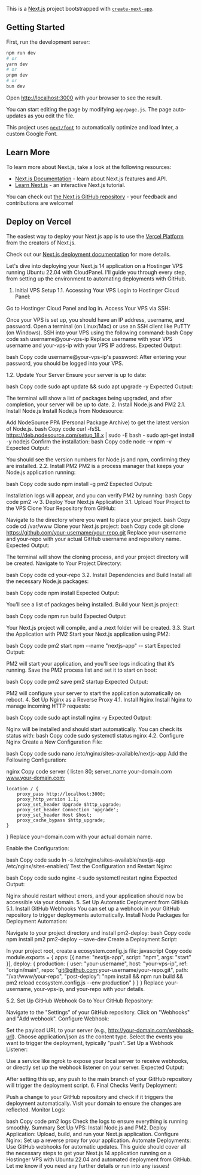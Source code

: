 This is a [Next.js](https://nextjs.org/) project bootstrapped with [`create-next-app`](https://github.com/vercel/next.js/tree/canary/packages/create-next-app).

## Getting Started

First, run the development server:

```bash
npm run dev
# or
yarn dev
# or
pnpm dev
# or
bun dev
```

Open [http://localhost:3000](http://localhost:3000) with your browser to see the result.

You can start editing the page by modifying `app/page.js`. The page auto-updates as you edit the file.

This project uses [`next/font`](https://nextjs.org/docs/basic-features/font-optimization) to automatically optimize and load Inter, a custom Google Font.

## Learn More

To learn more about Next.js, take a look at the following resources:

- [Next.js Documentation](https://nextjs.org/docs) - learn about Next.js features and API.
- [Learn Next.js](https://nextjs.org/learn) - an interactive Next.js tutorial.

You can check out [the Next.js GitHub repository](https://github.com/vercel/next.js/) - your feedback and contributions are welcome!

## Deploy on Vercel

The easiest way to deploy your Next.js app is to use the [Vercel Platform](https://vercel.com/new?utm_medium=default-template&filter=next.js&utm_source=create-next-app&utm_campaign=create-next-app-readme) from the creators of Next.js.

Check out our [Next.js deployment documentation](https://nextjs.org/docs/deployment) for more details.

Let's dive into deploying your Next.js 14 application on a Hostinger VPS running Ubuntu 22.04 with CloudPanel. I'll guide you through every step, from setting up the environment to automating deployments with GitHub.

1. Initial VPS Setup
   1.1. Accessing Your VPS
   Login to Hostinger Cloud Panel:

Go to Hostinger Cloud Panel and log in.
Access Your VPS via SSH:

Once your VPS is set up, you should have an IP address, username, and password.
Open a terminal (on Linux/Mac) or use an SSH client like PuTTY (on Windows).
SSH into your VPS using the following command:
bash
Copy code
ssh username@your-vps-ip
Replace username with your VPS username and your-vps-ip with your VPS IP address.
Expected Output:

bash
Copy code
username@your-vps-ip's password:
After entering your password, you should be logged into your VPS.

1.2. Update Your Server
Ensure your server is up to date:

bash
Copy code
sudo apt update && sudo apt upgrade -y
Expected Output:

The terminal will show a list of packages being upgraded, and after completion, your server will be up to date. 2. Install Node.js and PM2
2.1. Install Node.js
Install Node.js from Nodesource:

Add NodeSource PPA (Personal Package Archive) to get the latest version of Node.js.
bash
Copy code
curl -fsSL https://deb.nodesource.com/setup_18.x | sudo -E bash -
sudo apt-get install -y nodejs
Confirm the installation:
bash
Copy code
node -v
npm -v
Expected Output:

You should see the version numbers for Node.js and npm, confirming they are installed.
2.2. Install PM2
PM2 is a process manager that keeps your Node.js application running:

bash
Copy code
sudo npm install -g pm2
Expected Output:

Installation logs will appear, and you can verify PM2 by running:
bash
Copy code
pm2 -v 3. Deploy Your Next.js Application
3.1. Upload Your Project to the VPS
Clone Your Repository from GitHub:

Navigate to the directory where you want to place your project.
bash
Copy code
cd /var/www
Clone your Next.js project:
bash
Copy code
git clone https://github.com/your-username/your-repo.git
Replace your-username and your-repo with your actual GitHub username and repository name.
Expected Output:

The terminal will show the cloning process, and your project directory will be created.
Navigate to Your Project Directory:

bash
Copy code
cd your-repo
3.2. Install Dependencies and Build
Install all the necessary Node.js packages:

bash
Copy code
npm install
Expected Output:

You’ll see a list of packages being installed.
Build your Next.js project:

bash
Copy code
npm run build
Expected Output:

Your Next.js project will compile, and a .next folder will be created.
3.3. Start the Application with PM2
Start your Next.js application using PM2:

bash
Copy code
pm2 start npm --name "nextjs-app" -- start
Expected Output:

PM2 will start your application, and you’ll see logs indicating that it’s running.
Save the PM2 process list and set it to start on boot:

bash
Copy code
pm2 save
pm2 startup
Expected Output:

PM2 will configure your server to start the application automatically on reboot. 4. Set Up Nginx as a Reverse Proxy
4.1. Install Nginx
Install Nginx to manage incoming HTTP requests:

bash
Copy code
sudo apt install nginx -y
Expected Output:

Nginx will be installed and should start automatically. You can check its status with:
bash
Copy code
sudo systemctl status nginx
4.2. Configure Nginx
Create a New Configuration File:

bash
Copy code
sudo nano /etc/nginx/sites-available/nextjs-app
Add the Following Configuration:

nginx
Copy code
server {
listen 80;
server_name your-domain.com www.your-domain.com;

    location / {
        proxy_pass http://localhost:3000;
        proxy_http_version 1.1;
        proxy_set_header Upgrade $http_upgrade;
        proxy_set_header Connection 'upgrade';
        proxy_set_header Host $host;
        proxy_cache_bypass $http_upgrade;
    }

}
Replace your-domain.com with your actual domain name.

Enable the Configuration:

bash
Copy code
sudo ln -s /etc/nginx/sites-available/nextjs-app /etc/nginx/sites-enabled/
Test the Configuration and Restart Nginx:

bash
Copy code
sudo nginx -t
sudo systemctl restart nginx
Expected Output:

Nginx should restart without errors, and your application should now be accessible via your domain. 5. Set Up Automatic Deployment from GitHub
5.1. Install GitHub Webhooks
You can set up a webhook in your GitHub repository to trigger deployments automatically.
Install Node Packages for Deployment Automation:

Navigate to your project directory and install pm2-deploy:
bash
Copy code
npm install pm2 pm2-deploy --save-dev
Create a Deployment Script:

In your project root, create a ecosystem.config.js file:
javascript
Copy code
module.exports = {
apps: [{
name: "nextjs-app",
script: "npm",
args: "start"
}],
deploy: {
production: {
user: "your-username",
host: "your-vps-ip",
ref: "origin/main",
repo: "git@github.com:your-username/your-repo.git",
path: "/var/www/your-repo",
"post-deploy": "npm install && npm run build && pm2 reload ecosystem.config.js --env production"
}
}
}
Replace your-username, your-vps-ip, and your-repo with your details.

5.2. Set Up GitHub Webhook
Go to Your GitHub Repository:

Navigate to the "Settings" of your GitHub repository.
Click on "Webhooks" and "Add webhook".
Configure Webhook:

Set the payload URL to your server (e.g., http://your-domain.com/webhook-url).
Choose application/json as the content type.
Select the events you want to trigger the deployment, typically "push".
Set Up a Webhook Listener:

Use a service like ngrok to expose your local server to receive webhooks, or directly set up the webhook listener on your server.
Expected Output:

After setting this up, any push to the main branch of your GitHub repository will trigger the deployment script. 6. Final Checks
Verify Deployment:

Push a change to your GitHub repository and check if it triggers the deployment automatically.
Visit your domain to ensure the changes are reflected.
Monitor Logs:

bash
Copy code
pm2 logs
Check the logs to ensure everything is running smoothly.
Summary
Set Up VPS: Install Node.js and PM2.
Deploy Application: Upload, build, and run your Next.js application.
Configure Nginx: Set up a reverse proxy for your application.
Automate Deployments: Use GitHub webhooks for automatic updates.
This guide should cover all the necessary steps to get your Next.js 14 application running on a Hostinger VPS with Ubuntu 22.04 and automated deployment from GitHub. Let me know if you need any further details or run into any issues!
